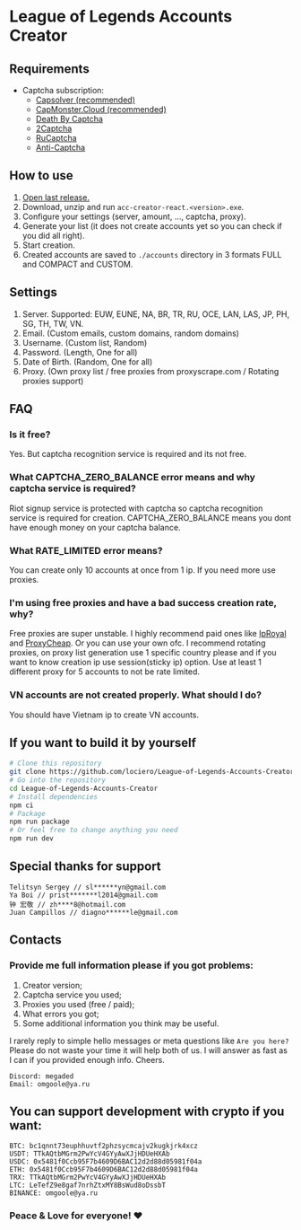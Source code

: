 # League of Legends Accounts Creator

## Requirements

- Captcha subscription:
  - [Capsolver (recommended)](https://dashboard.capsolver.com/passport/register?inviteCode=0ZyAex_d1l3H)
  - [CapMonster.Cloud (recommended)](https://capmonster.cloud/)
  - [Death By Captcha](https://deathbycaptcha.com/register?refid=1237003608)
  - [2Captcha](http://2captcha.com/?from=8859803)
  - [RuCaptcha](https://rucaptcha.com?from=9296293)
  - [Anti-Captcha](http://getcaptchasolution.com/3ddik9kzvd)

## How to use

1. [Open last release.](https://github.com/lociero/League-of-Legends-Accounts-Creator/releases/latest)
2. Download, unzip and run `acc-creator-react.<version>.exe`.
3. Configure your settings (server, amount, ..., captcha, proxy).
4. Generate your list (it does not create accounts yet so you can check if you did all right).
5. Start creation.
6. Created accounts are saved to `./accounts` directory in 3 formats FULL and COMPACT and CUSTOM.

## Settings

1. Server. Supported: EUW, EUNE, NA, BR, TR, RU, OCE, LAN, LAS, JP, PH, SG, TH, TW, VN.
2. Email. (Custom emails, custom domains, random domains)
3. Username. (Custom list, Random)
4. Password. (Length, One for all)
5. Date of Birth. (Random, One for all)
6. Proxy. (Own proxy list / free proxies from proxyscrape.com / Rotating proxies support)

## FAQ
### Is it free?
Yes. But captcha recognition service is required and its not free.

### What CAPTCHA_ZERO_BALANCE error means and why captcha service is required?
Riot signup service is protected with captcha so captcha recognition service is required for creation. CAPTCHA_ZERO_BALANCE means you dont have enough money on your captcha balance.

### What RATE_LIMITED error means?
You can create only 10 accounts at once from 1 ip. If you need more use proxies.

### I'm using free proxies and have a bad success creation rate, why?
Free proxies are super unstable. I highly recommend paid ones like [IpRoyal](https://iproyal.com?r=megaded) and [ProxyCheap](https://app.proxy-cheap.com/r/0TMQxQ). Or you can use your own ofc. I recommend rotating proxies, on proxy list generation use 1 specific country please and if you want to know creation ip use session(sticky ip) option. Use at least 1 different proxy for 5 accounts to not be rate limited.

### VN accounts are not created properly. What should I do?
You should have Vietnam ip to create VN accounts.

## If you want to build it by yourself

```bash
# Clone this repository
git clone https://github.com/lociero/League-of-Legends-Accounts-Creator
# Go into the repository
cd League-of-Legends-Accounts-Creator
# Install dependencies
npm ci
# Package
npm run package
# Or feel free to change anything you need
npm run dev
```

## Special thanks for support

```
Telitsyn Sergey // sl******yn@gmail.com
Ya Boi // prist*******l2014@gmail.com
钟 宏敬 // zh****8@hotmail.com
Juan Campillos // diagno******le@gmail.com
```

## Contacts

### Provide me full information please if you got problems: 
 1. Creator version;
 2. Captcha service you used;
 3. Proxies you used (free / paid);
 4. What errors you got;
 5. Some additional information you think may be useful.

I rarely reply to simple hello messages or meta questions like `Are you here?` Please do not waste your time it will help both of us. I will answer as fast as I can if you provided enough info. Cheers.

```
Discord: megaded
Email: omgoole@ya.ru
```

## You can support development with crypto if you want:

```
BTC: bc1qnnt73euphhuvtf2phzsycmcajv2kugkjrk4xcz
USDT: TTkAQtbMGrm2PwYcV4GYyAwXJjHDUeHXAb
USDC: 0x5481f0Ccb95F7b4609D6BAC12d2d88d05981f04a
ETH: 0x5481f0Ccb95F7b4609D6BAC12d2d88d05981f04a
TRX: TTkAQtbMGrm2PwYcV4GYyAwXJjHDUeHXAb
LTC: LeTefZ9e8gaf7nrhZtxMY8BsWud8oDssbT
BINANCE: omgoole@ya.ru
```

### Peace & Love for everyone! ❤️
